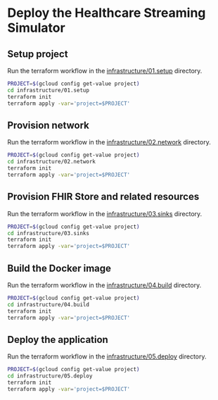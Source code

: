 <!--
Copyright 2022 Google LLC

Licensed under the Apache License, Version 2.0 (the "License");
you may not use this file except in compliance with the License.
You may obtain a copy of the License at

    https://www.apache.org/licenses/LICENSE-2.0

Unless required by applicable law or agreed to in writing, software
distributed under the License is distributed on an "AS IS" BASIS,
WITHOUT WARRANTIES OR CONDITIONS OF ANY KIND, either express or implied.
See the License for the specific language governing permissions and
limitations under the License.
-->

# Deploy the Healthcare Streaming Simulator

## Setup project

Run the terraform workflow in
the [infrastructure/01.setup](infrastructure/01.setup) directory.

```sh
PROJECT=$(gcloud config get-value project)
cd infrastructure/01.setup
terraform init
terraform apply -var='project=$PROJECT'
```

## Provision network

Run the terraform workflow in
the [infrastructure/02.network](infrastructure/02.network) directory.

```sh
PROJECT=$(gcloud config get-value project)
cd infrastructure/02.network
terraform init
terraform apply -var='project=$PROJECT'
```

## Provision FHIR Store and related resources

Run the terraform workflow in
the [infrastructure/03.sinks](infrastructure/03.sinks) directory.

```sh
PROJECT=$(gcloud config get-value project)
cd infrastructure/03.sinks
terraform init
terraform apply -var='project=$PROJECT'
```

## Build the Docker image

Run the terraform workflow in
the [infrastructure/04.build](infrastructure/04.build) directory.

```sh
PROJECT=$(gcloud config get-value project)
cd infrastructure/04.build
terraform init
terraform apply -var='project=$PROJECT'
```

## Deploy the application

Run the terraform workflow in
the [infrastructure/05.deploy](infrastructure/05.deploy) directory.

```sh
PROJECT=$(gcloud config get-value project)
cd infrastructure/05.deploy
terraform init
terraform apply -var='project=$PROJECT'
```
